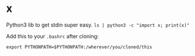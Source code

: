 # x
Python3 lib to get stdin super easy. `ls | python3 -c "import x; print(x)" `

Add this to your `.bashrc` after cloning: 

    export PYTHONPATH=$PYTHONPATH:/wherever/you/cloned/this
